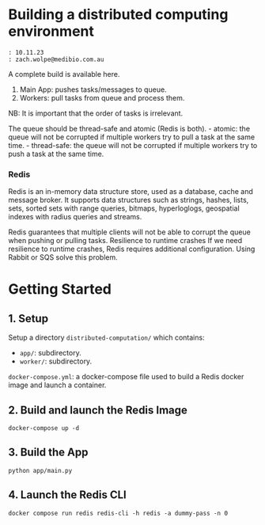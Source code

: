 # Building a distributed computing environment

```
: 10.11.23
: zach.wolpe@medibio.com.au
```

A complete build is available here.

1. Main App: pushes tasks/messages to queue.
2. Workers: pull tasks from queue and process them.

NB: It is important that the order of tasks is irrelevant.

The queue should be thread-safe and atomic (Redis is both). - atomic: the queue will not be corrupted if multiple workers try to pull a task at the same time. - thread-safe: the queue will not be corrupted if multiple workers try to push a task at the same time.

### Redis

Redis is an in-memory data structure store, used as a database, cache and message broker. It supports data structures such as strings, hashes, lists, sets, sorted sets with range queries, bitmaps, hyperloglogs, geospatial indexes with radius queries and streams.

Redis guarantees that multiple clients will not be able to corrupt the queue when pushing or pulling tasks.
Resilience to runtime crashes
If we need resilience to runtime crashes, Redis requires additional configuration. Using Rabbit or SQS solve this problem.

# Getting Started

## 1. Setup

Setup a directory `distributed-computation/` which contains:

- `app/`: subdirectory.
- `worker/`: subdirectory.

`docker-compose.yml`: a docker-compose file used to build a Redis docker image and launch a container.


## 2. Build and launch the Redis Image

```docker-compose up -d```

## 3. Build the App

```python app/main.py```

## 4. Launch the Redis CLI

```docker compose run redis redis-cli -h redis -a dummy-pass -n 0```

